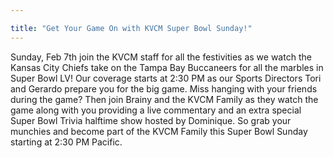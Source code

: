```yaml
---

title: "Get Your Game On with KVCM Super Bowl Sunday!"
---
```


Sunday, Feb 7th join the KVCM staff for all the festivities as we watch the Kansas City Chiefs take on the Tampa Bay Buccaneers for all the marbles in Super Bowl LV! Our coverage starts at 2:30 PM as our Sports Directors Tori and Gerardo prepare you for the big game. Miss hanging with your friends during the game? Then join Brainy and the KVCM Family as they watch the game along with you providing a live commentary and an extra special Super Bowl Trivia halftime show hosted by Dominique. So grab your munchies and become part of the KVCM Family this Super Bowl Sunday starting at 2:30 PM Pacific.
